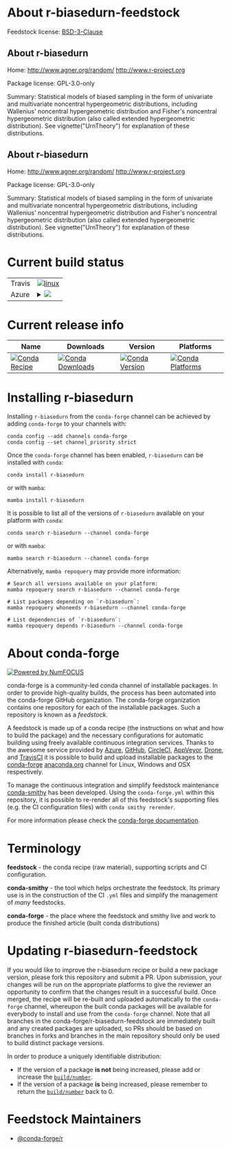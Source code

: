 About r-biasedurn-feedstock
===========================

Feedstock license: [BSD-3-Clause](https://github.com/conda-forge/r-biasedurn-feedstock/blob/main/LICENSE.txt)


About r-biasedurn
-----------------

Home: http://www.agner.org/random/ http://www.r-project.org

Package license: GPL-3.0-only

Summary: Statistical models of biased sampling in the form of  univariate and multivariate noncentral hypergeometric distributions,  including Wallenius' noncentral hypergeometric distribution and Fisher's noncentral hypergeometric distribution  (also called extended hypergeometric distribution).   See vignette("UrnTheory") for explanation of these distributions.

About r-biasedurn
-----------------

Home: http://www.agner.org/random/ http://www.r-project.org

Package license: GPL-3.0-only

Summary: Statistical models of biased sampling in the form of  univariate and multivariate noncentral hypergeometric distributions,  including Wallenius' noncentral hypergeometric distribution and Fisher's noncentral hypergeometric distribution  (also called extended hypergeometric distribution).   See vignette("UrnTheory") for explanation of these distributions.

Current build status
====================


<table><tr>
    <td>Travis</td>
    <td>
      <a href="https://app.travis-ci.com/conda-forge/r-biasedurn-feedstock">
        <img alt="linux" src="https://img.shields.io/travis/com/conda-forge/r-biasedurn-feedstock/main.svg?label=Linux">
      </a>
    </td>
  </tr>
    
  <tr>
    <td>Azure</td>
    <td>
      <details>
        <summary>
          <a href="https://dev.azure.com/conda-forge/feedstock-builds/_build/latest?definitionId=996&branchName=main">
            <img src="https://dev.azure.com/conda-forge/feedstock-builds/_apis/build/status/r-biasedurn-feedstock?branchName=main">
          </a>
        </summary>
        <table>
          <thead><tr><th>Variant</th><th>Status</th></tr></thead>
          <tbody><tr>
              <td>linux_64_r_base4.2</td>
              <td>
                <a href="https://dev.azure.com/conda-forge/feedstock-builds/_build/latest?definitionId=996&branchName=main">
                  <img src="https://dev.azure.com/conda-forge/feedstock-builds/_apis/build/status/r-biasedurn-feedstock?branchName=main&jobName=linux&configuration=linux%20linux_64_r_base4.2" alt="variant">
                </a>
              </td>
            </tr><tr>
              <td>linux_64_r_base4.3</td>
              <td>
                <a href="https://dev.azure.com/conda-forge/feedstock-builds/_build/latest?definitionId=996&branchName=main">
                  <img src="https://dev.azure.com/conda-forge/feedstock-builds/_apis/build/status/r-biasedurn-feedstock?branchName=main&jobName=linux&configuration=linux%20linux_64_r_base4.3" alt="variant">
                </a>
              </td>
            </tr><tr>
              <td>linux_aarch64_r_base4.2</td>
              <td>
                <a href="https://dev.azure.com/conda-forge/feedstock-builds/_build/latest?definitionId=996&branchName=main">
                  <img src="https://dev.azure.com/conda-forge/feedstock-builds/_apis/build/status/r-biasedurn-feedstock?branchName=main&jobName=linux&configuration=linux%20linux_aarch64_r_base4.2" alt="variant">
                </a>
              </td>
            </tr><tr>
              <td>linux_aarch64_r_base4.3</td>
              <td>
                <a href="https://dev.azure.com/conda-forge/feedstock-builds/_build/latest?definitionId=996&branchName=main">
                  <img src="https://dev.azure.com/conda-forge/feedstock-builds/_apis/build/status/r-biasedurn-feedstock?branchName=main&jobName=linux&configuration=linux%20linux_aarch64_r_base4.3" alt="variant">
                </a>
              </td>
            </tr><tr>
              <td>linux_ppc64le_r_base4.2</td>
              <td>
                <a href="https://dev.azure.com/conda-forge/feedstock-builds/_build/latest?definitionId=996&branchName=main">
                  <img src="https://dev.azure.com/conda-forge/feedstock-builds/_apis/build/status/r-biasedurn-feedstock?branchName=main&jobName=linux&configuration=linux%20linux_ppc64le_r_base4.2" alt="variant">
                </a>
              </td>
            </tr><tr>
              <td>linux_ppc64le_r_base4.3</td>
              <td>
                <a href="https://dev.azure.com/conda-forge/feedstock-builds/_build/latest?definitionId=996&branchName=main">
                  <img src="https://dev.azure.com/conda-forge/feedstock-builds/_apis/build/status/r-biasedurn-feedstock?branchName=main&jobName=linux&configuration=linux%20linux_ppc64le_r_base4.3" alt="variant">
                </a>
              </td>
            </tr><tr>
              <td>osx_64_r_base4.2</td>
              <td>
                <a href="https://dev.azure.com/conda-forge/feedstock-builds/_build/latest?definitionId=996&branchName=main">
                  <img src="https://dev.azure.com/conda-forge/feedstock-builds/_apis/build/status/r-biasedurn-feedstock?branchName=main&jobName=osx&configuration=osx%20osx_64_r_base4.2" alt="variant">
                </a>
              </td>
            </tr><tr>
              <td>osx_64_r_base4.3</td>
              <td>
                <a href="https://dev.azure.com/conda-forge/feedstock-builds/_build/latest?definitionId=996&branchName=main">
                  <img src="https://dev.azure.com/conda-forge/feedstock-builds/_apis/build/status/r-biasedurn-feedstock?branchName=main&jobName=osx&configuration=osx%20osx_64_r_base4.3" alt="variant">
                </a>
              </td>
            </tr><tr>
              <td>win_64</td>
              <td>
                <a href="https://dev.azure.com/conda-forge/feedstock-builds/_build/latest?definitionId=996&branchName=main">
                  <img src="https://dev.azure.com/conda-forge/feedstock-builds/_apis/build/status/r-biasedurn-feedstock?branchName=main&jobName=win&configuration=win%20win_64_" alt="variant">
                </a>
              </td>
            </tr>
          </tbody>
        </table>
      </details>
    </td>
  </tr>
</table>

Current release info
====================

| Name | Downloads | Version | Platforms |
| --- | --- | --- | --- |
| [![Conda Recipe](https://img.shields.io/badge/recipe-r--biasedurn-green.svg)](https://anaconda.org/conda-forge/r-biasedurn) | [![Conda Downloads](https://img.shields.io/conda/dn/conda-forge/r-biasedurn.svg)](https://anaconda.org/conda-forge/r-biasedurn) | [![Conda Version](https://img.shields.io/conda/vn/conda-forge/r-biasedurn.svg)](https://anaconda.org/conda-forge/r-biasedurn) | [![Conda Platforms](https://img.shields.io/conda/pn/conda-forge/r-biasedurn.svg)](https://anaconda.org/conda-forge/r-biasedurn) |

Installing r-biasedurn
======================

Installing `r-biasedurn` from the `conda-forge` channel can be achieved by adding `conda-forge` to your channels with:

```
conda config --add channels conda-forge
conda config --set channel_priority strict
```

Once the `conda-forge` channel has been enabled, `r-biasedurn` can be installed with `conda`:

```
conda install r-biasedurn
```

or with `mamba`:

```
mamba install r-biasedurn
```

It is possible to list all of the versions of `r-biasedurn` available on your platform with `conda`:

```
conda search r-biasedurn --channel conda-forge
```

or with `mamba`:

```
mamba search r-biasedurn --channel conda-forge
```

Alternatively, `mamba repoquery` may provide more information:

```
# Search all versions available on your platform:
mamba repoquery search r-biasedurn --channel conda-forge

# List packages depending on `r-biasedurn`:
mamba repoquery whoneeds r-biasedurn --channel conda-forge

# List dependencies of `r-biasedurn`:
mamba repoquery depends r-biasedurn --channel conda-forge
```


About conda-forge
=================

[![Powered by
NumFOCUS](https://img.shields.io/badge/powered%20by-NumFOCUS-orange.svg?style=flat&colorA=E1523D&colorB=007D8A)](https://numfocus.org)

conda-forge is a community-led conda channel of installable packages.
In order to provide high-quality builds, the process has been automated into the
conda-forge GitHub organization. The conda-forge organization contains one repository
for each of the installable packages. Such a repository is known as a *feedstock*.

A feedstock is made up of a conda recipe (the instructions on what and how to build
the package) and the necessary configurations for automatic building using freely
available continuous integration services. Thanks to the awesome service provided by
[Azure](https://azure.microsoft.com/en-us/services/devops/), [GitHub](https://github.com/),
[CircleCI](https://circleci.com/), [AppVeyor](https://www.appveyor.com/),
[Drone](https://cloud.drone.io/welcome), and [TravisCI](https://travis-ci.com/)
it is possible to build and upload installable packages to the
[conda-forge](https://anaconda.org/conda-forge) [anaconda.org](https://anaconda.org/)
channel for Linux, Windows and OSX respectively.

To manage the continuous integration and simplify feedstock maintenance
[conda-smithy](https://github.com/conda-forge/conda-smithy) has been developed.
Using the ``conda-forge.yml`` within this repository, it is possible to re-render all of
this feedstock's supporting files (e.g. the CI configuration files) with ``conda smithy rerender``.

For more information please check the [conda-forge documentation](https://conda-forge.org/docs/).

Terminology
===========

**feedstock** - the conda recipe (raw material), supporting scripts and CI configuration.

**conda-smithy** - the tool which helps orchestrate the feedstock.
                   Its primary use is in the construction of the CI ``.yml`` files
                   and simplify the management of *many* feedstocks.

**conda-forge** - the place where the feedstock and smithy live and work to
                  produce the finished article (built conda distributions)


Updating r-biasedurn-feedstock
==============================

If you would like to improve the r-biasedurn recipe or build a new
package version, please fork this repository and submit a PR. Upon submission,
your changes will be run on the appropriate platforms to give the reviewer an
opportunity to confirm that the changes result in a successful build. Once
merged, the recipe will be re-built and uploaded automatically to the
`conda-forge` channel, whereupon the built conda packages will be available for
everybody to install and use from the `conda-forge` channel.
Note that all branches in the conda-forge/r-biasedurn-feedstock are
immediately built and any created packages are uploaded, so PRs should be based
on branches in forks and branches in the main repository should only be used to
build distinct package versions.

In order to produce a uniquely identifiable distribution:
 * If the version of a package **is not** being increased, please add or increase
   the [``build/number``](https://docs.conda.io/projects/conda-build/en/latest/resources/define-metadata.html#build-number-and-string).
 * If the version of a package **is** being increased, please remember to return
   the [``build/number``](https://docs.conda.io/projects/conda-build/en/latest/resources/define-metadata.html#build-number-and-string)
   back to 0.

Feedstock Maintainers
=====================

* [@conda-forge/r](https://github.com/conda-forge/r/)

